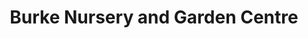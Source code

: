 ---
title: "Burke Nursery and Garden Centre"
url: /burke/burke-nursery-and-garden-centre/
shop: garden centre
---